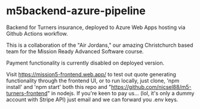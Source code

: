 # m5backend-azure-pipeline
Backend for Turners insurance, deployed to Azure Web Apps hosting via Github Actions workflow.

This is a collaboration of the "Air Jordans," our amazing Christchurch based team for the Mission Ready Advanced Software course.

Payment functionality is currently disabled on deployed version. 

Visit https://mission5-frontend.web.app/ to test out quote generating functionality through the frontend UI, or
to run locally, just clone, 'npm install' and 'npm start' both this repo and "https://github.com/nicsel88/m5-turners-frontend" in nodejs. 
If you're keen to pay us... (lol, it's only a dummy account with Stripe API) just email and we can forward you .env keys. 
